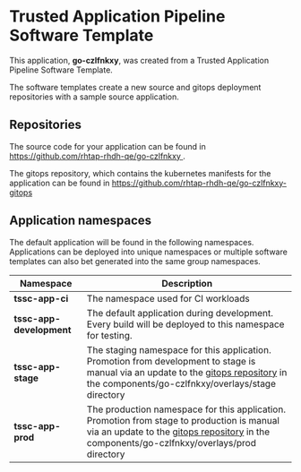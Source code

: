# Trusted Application Pipeline Software Template

This application, **go-czlfnkxy**, was created from a Trusted Application Pipeline Software Template.

The software templates create a new source and gitops deployment repositories with a sample source application. 

## Repositories

The source code for your application can be found in [https://github.com/rhtap-rhdh-qe/go-czlfnkxy ](https://github.com/rhtap-rhdh-qe/go-czlfnkxy ).
 
The gitops repository, which contains the kubernetes manifests for the application can be found in 
[https://github.com/rhtap-rhdh-qe/go-czlfnkxy-gitops ](https://github.com/rhtap-rhdh-qe/go-czlfnkxy-gitops ) 

## Application namespaces 

The default application will be found in the following namespaces. Applications can be deployed into unique namespaces or multiple software templates can also bet generated into the same group namespaces.  

|  Namespace   |  Description   |  
| -------- | -------- |
| **tssc-app-ci** | The namespace used for CI workloads |
| **tssc-app-development** | The default application during development. Every build will be deployed to this namespace for testing. |
| **tssc-app-stage** | The staging namespace for this application. Promotion from development to stage is manual via an update to the [gitops repository](https://github.com/rhtap-rhdh-qe/go-czlfnkxy-gitops ) in the components/go-czlfnkxy/overlays/stage directory |
| **tssc-app-prod** | The production namespace for this application. Promotion from stage to production is manual via an update to the [gitops repository](https://github.com/rhtap-rhdh-qe/go-czlfnkxy-gitops ) in the components/go-czlfnkxy/overlays/prod directory |